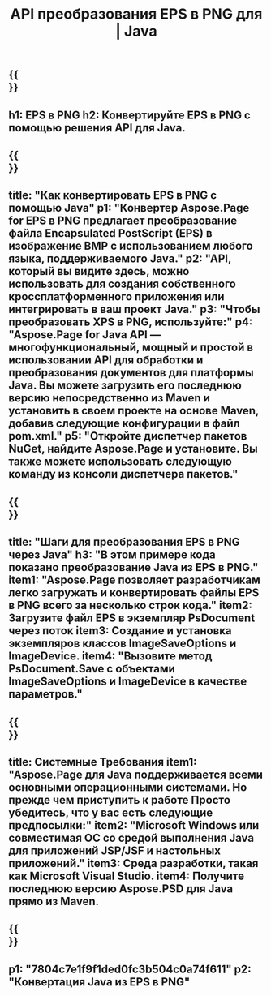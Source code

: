 ﻿---
translation: true
template: /_templates/_conversion-child-java.md
title: API преобразования EPS в PNG для | Java
url: /java/conversion/eps-to-png/
description: Пример кода преобразования Java для формата EPS в файл PNG. Используйте этот пример кода для преобразования EPS в PNG в любом веб-приложении или приложении для рабочего стола на основе Java.
informat: EPS
outformat: PNG
otherformats: XPS PS
---

{{<section banner>}}
---
h1: EPS в PNG
h2: Конвертируйте EPS в PNG с помощью решения API для Java.
---

{{<section overview>}}
---
title: "Как конвертировать EPS в PNG с помощью Java"
p1: "Конвертер Aspose.Page for EPS в PNG предлагает преобразование файла Encapsulated PostScript (EPS) в изображение BMP с использованием любого языка, поддерживаемого Java."
p2: "API, который вы видите здесь, можно использовать для создания собственного кроссплатформенного приложения или интегрировать в ваш проект Java."
p3: "Чтобы преобразовать XPS в PNG, используйте:"
p4: "Aspose.Page for Java API — многофункциональный, мощный и простой в использовании API для обработки и преобразования документов для платформы Java. Вы можете загрузить его последнюю версию непосредственно из Maven и установить в своем проекте на основе Maven, добавив следующие конфигурации в файл pom.xml."
p5: "Откройте диспетчер пакетов NuGet, найдите Aspose.Page и установите. Вы также можете использовать следующую команду из консоли диспетчера пакетов."
---

{{<section feature1>}}
---
title: "Шаги для преобразования EPS в PNG через Java"
h3: "В этом примере кода показано преобразование Java из EPS в PNG."
item1: "Aspose.Page позволяет разработчикам легко загружать и конвертировать файлы EPS в PNG всего за несколько строк кода."
item2: Загрузите файл EPS в экземпляр PsDocument через поток
item3: Создание и установка экземпляров классов ImageSaveOptions и ImageDevice.
item4: "Вызовите метод PsDocument.Save с объектами ImageSaveOptions и ImageDevice в качестве параметров."
---

{{<section feature2>}}
---
title: Системные Требования
item1: "Aspose.Page для Java поддерживается всеми основными операционными системами. Но прежде чем приступить к работе Просто убедитесь, что у вас есть следующие предпосылки:"
item2: "Microsoft Windows или совместимая ОС со средой выполнения Java для приложений JSP/JSF и настольных приложений."
item3: Среда разработки, такая как Microsoft Visual Studio.
item4: Получите последнюю версию Aspose.PSD для Java прямо из Maven.
---

{{<section gist>}}
---
p1: "7804c7e1f9f1ded0fc3b504c0a74f611"
p2: "Конвертация Java из EPS в PNG"
---

